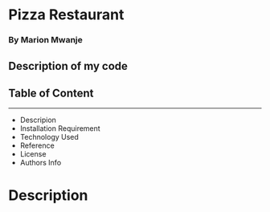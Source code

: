 # **Pizza Restaurant**

### **By Marion Mwanje**

## **Description of my code**

## **Table of Content**

---

- Descripion
- Installation Requirement
- Technology Used
- Reference
- License
- Authors Info


# **Description**